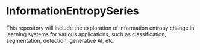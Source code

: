 # InformationEntropySeries
This repository will include the exploration of information entropy change in learning systems for various applications, such as classification, segmentation, detection, generative AI, etc.
